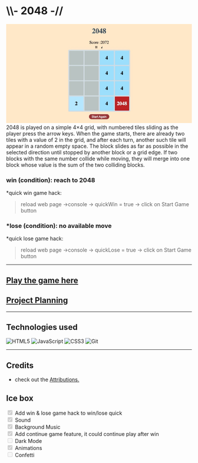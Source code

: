 # \\\\- 2048 -// 
![Alt text](img/game-img.jpg)  
2048 is played on a simple 4×4 grid, with numbered tiles sliding as the player press the arrow keys. When the game starts, there are already two tiles with a value of 2 in the grid, and after each turn, another such tile will appear in a random empty space. The block slides as far as possible in the selected direction until stopped by another block or a grid edge. If two blocks with the same number collide while moving, they will merge into one block whose value is the sum of the two colliding blocks.

### win (condition): reach to 2048
*quick win game hack:   
>reload web page ->console -> quickWin = true -> click on Start Game button
### *lose (condition): no available move
*quick lose game hack:   
>reload web page ->console -> quickLose = true -> click on Start Game button
___  
##  [Play the game here](https://2048zk.netlify.app/)
## [Project Planning](https://docs.google.com/document/d/1LvECgfdCHLBqAr789mKQZNfHjHkn2xZwArxg2H0NKec/edit)



___

##  Technologies used
![HTML5](https://img.shields.io/badge/html5-%23E34F26.svg?style=for-the-badge&logo=html5&logoColor=white)
![JavaScript](https://img.shields.io/badge/javascript-%23323330.svg?style=for-the-badge&logo=javascript&logoColor=%23F7DF1E)
![CSS3](https://img.shields.io/badge/css3-%231572B6.svg?style=for-the-badge&logo=css3&logoColor=white)
![Git](https://img.shields.io/badge/git-%23F05033.svg?style=for-the-badge&logo=git&logoColor=white)

___
##  Credits
*   check out the [Attributions.](https://github.com/shawnkang0818/unit-1-2048-game/blob/main/attributions.md)


##  Ice box
<input type="checkbox"  disabled  checked/> Add win & lose game hack to win/lose quick   
<input type="checkbox"  disabled  checked /> Sound  
<input type="checkbox"  disabled  checked /> Background Music  
<input type="checkbox"  disabled  checked/> Add continue game feature, it could continue play after win   
<input type="checkbox"  disabled  /> Dark Mode  
<input type="checkbox"  disabled checked /> Animations  
<input type="checkbox"  disabled  /> Confetti  

